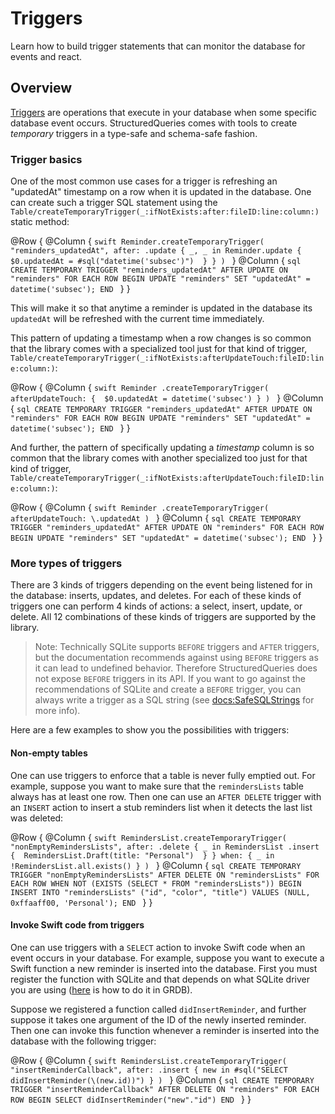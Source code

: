 # Triggers

Learn how to build trigger statements that can monitor the database for events and react.

## Overview

[Triggers](https://sqlite.org/lang_createtrigger.html) are operations that execute in your database
when some specific database event occurs. StructuredQueries comes with tools to create _temporary_
triggers in a type-safe and schema-safe fashion.

### Trigger basics

One of the most common use cases for a trigger is refreshing an "updatedAt" timestamp on a row when
it is updated in the database. One can create such a trigger SQL statement using the 
``Table/createTemporaryTrigger(_:ifNotExists:after:fileID:line:column:)`` static method:

@Row {
  @Column {
    ```swift
    Reminder.createTemporaryTrigger(
      "reminders_updatedAt",
      after: .update { _, _ in
        Reminder.update { 
          $0.updatedAt = #sql("datetime('subsec')") 
        }
      }
    )
    ```
  }
  @Column {
    ```sql
    CREATE TEMPORARY TRIGGER "reminders_updatedAt"
    AFTER UPDATE ON "reminders"
    FOR EACH ROW
    BEGIN
      UPDATE "reminders"
      SET "updatedAt" = datetime('subsec');
    END
    ```
  }
}

This will make it so that anytime a reminder is updated in the database its `updatedAt` will be 
refreshed with the current time immediately.

This pattern of updating a timestamp when a row changes is so common that the library comes with
a specialized tool just for that kind of trigger,
``Table/createTemporaryTrigger(_:ifNotExists:afterUpdateTouch:fileID:line:column:)``:

@Row {
  @Column {
    ```swift
    Reminder
      .createTemporaryTrigger(
        afterUpdateTouch: { 
          $0.updatedAt = datetime('subsec')
        }
      )
    ```
  }
  @Column {
    ```sql
    CREATE TEMPORARY TRIGGER "reminders_updatedAt"
    AFTER UPDATE ON "reminders"
    FOR EACH ROW
    BEGIN
      UPDATE "reminders"
      SET "updatedAt" = datetime('subsec');
    END
    ```
  }
}

And further, the pattern of specifically updating a _timestamp_ column is so common that the library
comes with another specialized too just for that kind of trigger, 
``Table/createTemporaryTrigger(_:ifNotExists:afterUpdateTouch:fileID:line:column:)``:


@Row {
  @Column {
    ```swift
    Reminder
      .createTemporaryTrigger(
        afterUpdateTouch: \.updatedAt
      )
    ```
  }
  @Column {
    ```sql
    CREATE TEMPORARY TRIGGER "reminders_updatedAt"
    AFTER UPDATE ON "reminders"
    FOR EACH ROW
    BEGIN
      UPDATE "reminders"
      SET "updatedAt" = datetime('subsec');
    END
    ```
  }
}

### More types of triggers

There are 3 kinds of triggers depending on the event being listened for in the database: inserts,
updates, and deletes. For each of these kinds of triggers one can perform 4 kinds of actions: a
select, insert, update, or delete. All 12 combinations of these kinds of triggers are supported by
the library.

> Note: Technically SQLite supports `BEFORE` triggers and `AFTER` triggers, but the documentation
> recommends against using `BEFORE` triggers as it can lead to undefined behavior. Therefore
> StructuredQueries does not expose `BEFORE` triggers in its API. If you want to go against the
> recommendations of SQLite and create a `BEFORE` trigger, you can always write a trigger as a SQL
> string (see <docs:SafeSQLStrings> for more info).

Here are a few examples to show you the possibilities with triggers:

#### Non-empty tables

One can use triggers to enforce that a table is never fully emptied out. For example, suppose you
want to make sure that the `remindersLists` table always has at least one row. Then one can use an
`AFTER DELETE` trigger with an `INSERT` action to insert a stub reminders list when it detects the
last list was deleted:

@Row {
  @Column {
    ```swift
    RemindersList.createTemporaryTrigger(
      "nonEmptyRemindersLists",
      after: .delete { _ in
        RemindersList
          .insert { 
            RemindersList.Draft(title: "Personal") 
          }
      } when: { _ in
        !RemindersList.all.exists()
      }
    )
    ```
  }
  @Column {
    ```sql
    CREATE TEMPORARY TRIGGER "nonEmptyRemindersLists"
    AFTER DELETE ON "remindersLists"
    FOR EACH ROW WHEN NOT (EXISTS (SELECT * FROM "remindersLists"))
    BEGIN
      INSERT INTO "remindersLists"
      ("id", "color", "title")
      VALUES
      (NULL, 0xffaaff00, 'Personal');
    END
    ```
  }
}

#### Invoke Swift code from triggers

One can use triggers with a `SELECT` action to invoke Swift code when an event occurs in your
database. For example, suppose you want to execute a Swift function a new reminder is inserted
into the database. First you must register the function with SQLite and that depends on what
SQLite driver you are using ([here][grdb-add-function] is how to do it in GRDB).

Suppose we registered a function called `didInsertReminder`, and further suppose it takes one
argument of the ID of the newly inserted reminder. Then one can invoke this function whenever a
reminder is inserted into the database with the  following trigger:

[grdb-add-function]: https://swiftpackageindex.com/groue/grdb.swift/v7.5.0/documentation/grdb/database/add(function:)

@Row {
  @Column {
    ```swift
    RemindersList.createTemporaryTrigger(
      "insertReminderCallback",
      after: .insert { new in
        #sql("SELECT didInsertReminder(\(new.id))")
      }
    )
    ```
  }
  @Column {
    ```sql
    CREATE TEMPORARY TRIGGER "insertReminderCallback"
    AFTER DELETE ON "reminders"
    FOR EACH ROW
    BEGIN
      SELECT didInsertReminder("new"."id")
    END
    ```
  }
}
